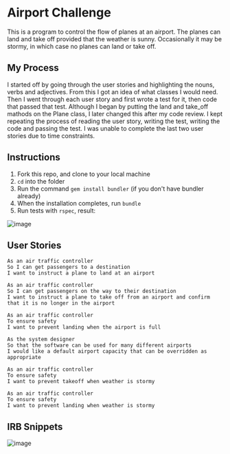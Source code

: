 Airport Challenge
=================

This is a program to control the flow of planes at an airport. The planes can land and take off provided that the weather is sunny. Occasionally it may be stormy, in which case no planes can land or take off.

My Process
---------

I started off by going through the user stories and highlighting the nouns, verbs and adjectives. From this I got an idea of what classes I would need. Then I went through each user story and first wrote a test for it, then code that passed that test. Although I began by putting the land and take_off mathods on the Plane class, I later changed this after my code review. I kept repeating the process of reading the user story, writing the test, writing the code and passing the test. I was unable to complete the last two user stories due to time constraints.

Instructions
---------

1. Fork this repo, and clone to your local machine
2. `cd` into the folder
3. Run the command `gem install bundler` (if you don't have bundler already)
4. When the installation completes, run `bundle`
5. Run tests with `rspec`, result:

![image](https://user-images.githubusercontent.com/75613073/138682651-22587962-8e9a-40eb-a970-245348b2f1c6.png)


User Stories
-----

```
As an air traffic controller 
So I can get passengers to a destination 
I want to instruct a plane to land at an airport

As an air traffic controller 
So I can get passengers on the way to their destination 
I want to instruct a plane to take off from an airport and confirm that it is no longer in the airport

As an air traffic controller 
To ensure safety 
I want to prevent landing when the airport is full 

As the system designer
So that the software can be used for many different airports
I would like a default airport capacity that can be overridden as appropriate

As an air traffic controller 
To ensure safety 
I want to prevent takeoff when weather is stormy 

As an air traffic controller 
To ensure safety 
I want to prevent landing when weather is stormy 
```
IRB Snippets
-----

![image](https://user-images.githubusercontent.com/75613073/138683210-2361f7a6-0573-4c1a-8373-771d3286b622.png)

